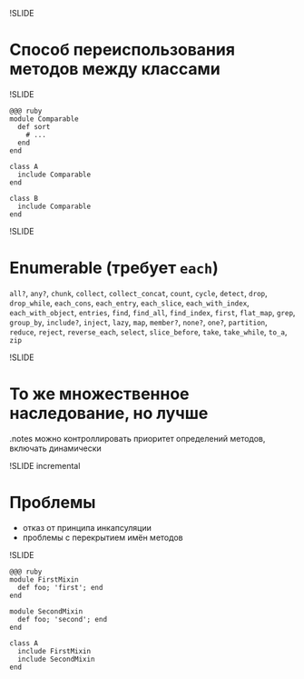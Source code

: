 !SLIDE

# Способ переиспользования методов между классами

!SLIDE

	@@@ ruby
	module Comparable
	  def sort
	    # ...
	  end
	end

	class A
	  include Comparable
	end

	class B
	  include Comparable
	end

!SLIDE

# Enumerable (требует `each`)
`all?`, `any?`, `chunk`, `collect`, `collect_concat`, `count`, `cycle`, `detect`, `drop`, `drop_while`, `each_cons`, `each_entry`, `each_slice`, `each_with_index`, `each_with_object`, `entries`, `find`, `find_all`, `find_index`, `first`, `flat_map`, `grep`, `group_by`, `include?`, `inject`, `lazy`, `map`, `member?`, `none?`, `one?`, `partition`, `reduce`, `reject`, `reverse_each`, `select`, `slice_before`, `take`, `take_while`, `to_a`, `zip`

!SLIDE

# То же множественное наследование, но лучше

.notes можно контроллировать приоритет определений методов, включать динамически

!SLIDE incremental

# Проблемы

 * отказ от принципа инкапсуляции
 * проблемы с перекрытием имён методов

!SLIDE

	@@@ ruby
	module FirstMixin
	  def foo; 'first'; end
	end

	module SecondMixin
	  def foo; 'second'; end
	end

	class A
	  include FirstMixin
	  include SecondMixin
	end